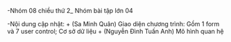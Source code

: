-Nhóm 08 chiều thứ 2_ Nhóm bài tập lớn 04

-Nội dung cập nhật: + (Sa Minh Quân) Giao diện chương trình: Gồm 1 form và 7 user control; Cơ sở dữ liệu
		    + (Nguyễn Đình Tuấn Anh) Mô hình quan hệ
